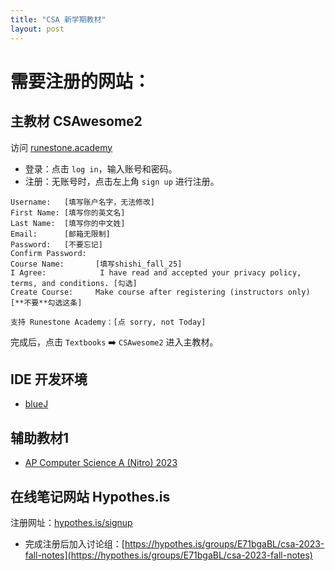 ```yaml
---
title: "CSA 新学期教材"
layout: post
---
```


# 需要注册的网站：

## 主教材 CSAwesome2
访问 [runestone.academy](https://runestone.academy/)
- 登录：点击 `log in`，输入账号和密码。
- 注册：无账号时，点击左上角 `sign up` 进行注册。

```
Username:   [填写账户名字，无法修改]
First Name: [填写你的英文名]
Last Name:  [填写你的中文姓]
Email:      [邮箱无限制]
Password:   [不要忘记]
Confirm Password: 
Course Name:       [填写shishi_fall_25]
I Agree:            I have read and accepted your privacy policy, terms, and conditions. [勾选]
Create Course:     Make course after registering (instructors only) [**不要**勾选这条]

支持 Runestone Academy：[点 sorry, not Today]
```
完成后，点击 `Textbooks` ➡️ `CSAwesome2` 进入主教材。

## IDE 开发环境
- [blueJ](https://www.bluej.org/)

## 辅助教材1
- [AP Computer Science A (Nitro) 2023](https://codehs.com/go/71DF7)

## 在线笔记网站 Hypothes.is
注册网址：[hypothes.is/signup](https://hypothes.is/signup)
- 完成注册后加入讨论组：[https://hypothes.is/groups/E71bgaBL/csa-2023-fall-notes](https://hypothes.is/groups/E71bgaBL/csa-2023-fall-notes)


